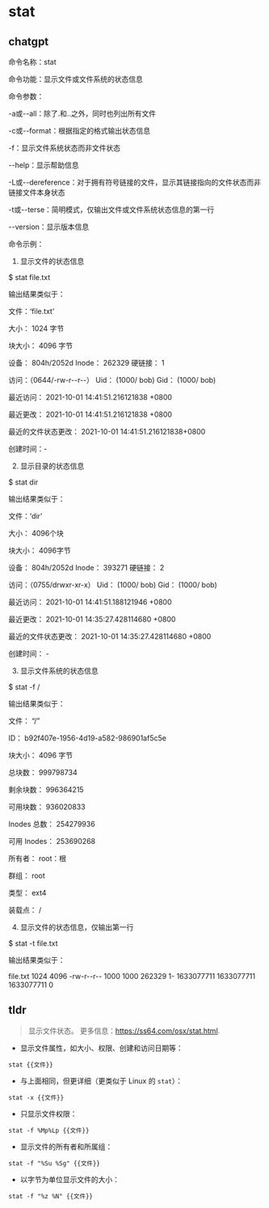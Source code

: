 # stat 
## chatgpt 
命令名称：stat

命令功能：显示文件或文件系统的状态信息

命令参数：

-a或--all：除了.和..之外，同时也列出所有文件

-c或--format：根据指定的格式输出状态信息

-f：显示文件系统状态而非文件状态

--help：显示帮助信息

-L或--dereference：对于拥有符号链接的文件，显示其链接指向的文件状态而非链接文件本身状态

-t或--terse：简明模式，仅输出文件或文件系统状态信息的第一行

--version：显示版本信息

命令示例：

1. 显示文件的状态信息

$ stat file.txt

输出结果类似于：

文件：‘file.txt’

大小： 1024 字节

块大小： 4096 字节

设备： 804h/2052d Inode： 262329 硬链接： 1

访问：（0644/-rw-r--r--） Uid： (1000/ bob) Gid： (1000/ bob)

最近访问： 2021-10-01 14:41:51.216121838 +0800

最近更改： 2021-10-01 14:41:51.216121838 +0800

最近的文件状态更改： 2021-10-01 14:41:51.216121838+0800

创建时间：-

2. 显示目录的状态信息

$ stat dir

输出结果类似于：

文件：‘dir’

大小： 4096个块

块大小： 4096字节

设备： 804h/2052d Inode： 393271 硬链接： 2

访问：（0755/drwxr-xr-x） Uid： (1000/ bob) Gid： (1000/ bob)

最近访问： 2021-10-01 14:41:51.188121946 +0800

最近更改： 2021-10-01 14:35:27.428114680 +0800

最近的文件状态更改： 2021-10-01 14:35:27.428114680 +0800

创建时间： -

3. 显示文件系统的状态信息

$ stat -f /

输出结果类似于：

文件： “/”

ID： b92f407e-1956-4d19-a582-986901af5c5e

块大小： 4096 字节

总块数： 999798734

剩余块数： 996364215

可用块数： 936020833

Inodes 总数： 254279936

可用 Inodes： 253690268

所有者： root：根

群组： root

类型： ext4

装载点： /

4. 显示文件的状态信息，仅输出第一行

$ stat -t file.txt

输出结果类似于：

file.txt 1024 4096 -rw-r--r-- 1000 1000 262329 1- 1633077711 1633077711 1633077711 0 

## tldr 
 
> 显示文件状态。
> 更多信息：<https://ss64.com/osx/stat.html>.

- 显示文件属性，如大小、权限、创建和访问日期等：

`stat {{文件}}`

- 与上面相同，但更详细（更类似于 Linux 的 `stat`）：

`stat -x {{文件}}`

- 只显示文件权限：

`stat -f %Mp%Lp {{文件}}`

- 显示文件的所有者和所属组：

`stat -f "%Su %Sg" {{文件}}`

- 以字节为单位显示文件的大小：

`stat -f "%z %N" {{文件}}`
